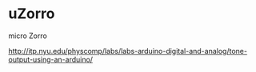 # uZorro
micro Zorro

http://itp.nyu.edu/physcomp/labs/labs-arduino-digital-and-analog/tone-output-using-an-arduino/


